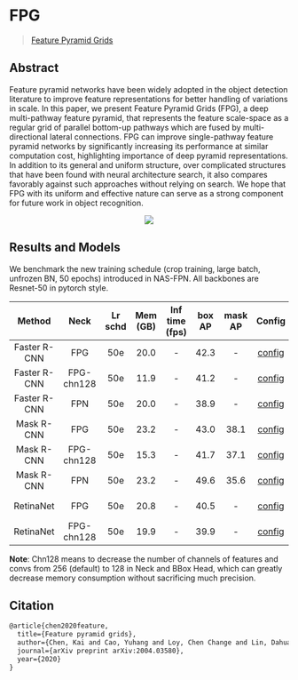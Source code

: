 # FPG

> [Feature Pyramid Grids](https://arxiv.org/abs/2004.03580)

<!-- [ALGORITHM] -->

## Abstract

Feature pyramid networks have been widely adopted in the object detection literature to improve feature representations for better handling of variations in scale. In this paper, we present Feature Pyramid Grids (FPG), a deep multi-pathway feature pyramid, that represents the feature scale-space as a regular grid of parallel bottom-up pathways which are fused by multi-directional lateral connections. FPG can improve single-pathway feature pyramid networks by significantly increasing its performance at similar computation cost, highlighting importance of deep pyramid representations. In addition to its general and uniform structure, over complicated structures that have been found with neural architecture search, it also compares favorably against such approaches without relying on search. We hope that FPG with its uniform and effective nature can serve as a strong component for future work in object recognition.

<div align=center>
<img src="https://user-images.githubusercontent.com/40661020/143885611-85902399-2885-4a85-9126-9b9b7464ad08.png"/>
</div>

## Results and Models

We benchmark the new training schedule (crop training, large batch, unfrozen BN, 50 epochs) introduced in NAS-FPN.
All backbones are Resnet-50 in pytorch style.

|    Method    |    Neck    | Lr schd | Mem (GB) | Inf time (fps) | box AP | mask AP |                                                           Config                                                           |                                                                                                                                                                             Download                                                                                                                                                                             |
| :----------: | :--------: | :-----: | :------: | :------------: | :----: | :-----: | :------------------------------------------------------------------------------------------------------------------------: | :--------------------------------------------------------------------------------------------------------------------------------------------------------------------------------------------------------------------------------------------------------------------------------------------------------------------------------------------------------------: |
| Faster R-CNN |    FPG     |   50e   |   20.0   |       -        |  42.3  |    -    |    [config](https://github.com/open-mmlab/rsidetection/tree/master/configs/fpg/faster_rcnn_r50_fpg_crop640_50e_coco.py)     |        [model](https://download.openmmlab.com/rsidetection/v2.0/fpg/faster_rcnn_r50_fpg_crop640_50e_coco/faster_rcnn_r50_fpg_crop640_50e_coco_20220311_011856-74109f42.pth) \|               [log](https://download.openmmlab.com/rsidetection/v2.0/fpg/faster_rcnn_r50_fpg_crop640_50e_coco/faster_rcnn_r50_fpg_crop640_50e_coco_20220311_011856.log.json)        |
| Faster R-CNN | FPG-chn128 |   50e   |   11.9   |       -        |  41.2  |    -    | [config](https://github.com/open-mmlab/rsidetection/tree/master/configs/fpg/faster_rcnn_r50_fpg-chn128_crop640_50e_coco.py) | [model](https://download.openmmlab.com/rsidetection/v2.0/fpg/faster_rcnn_r50_fpg-chn128_crop640_50e_coco/faster_rcnn_r50_fpg-chn128_crop640_50e_coco_20220311_011857-9376aa9d.pth) \| [log](https://download.openmmlab.com/rsidetection/v2.0/fpg/faster_rcnn_r50_fpg-chn128_crop640_50e_coco/faster_rcnn_r50_fpg-chn128_crop640_50e_coco_20220311_011857.log.json) |
| Faster R-CNN |    FPN     |   50e   |   20.0   |       -        |  38.9  |    -    |    [config](https://github.com/open-mmlab/rsidetection/tree/master/configs/fpg/faster_rcnn_r50_fpn_crop640_50e_coco.py)     |        [model](https://download.openmmlab.com/rsidetection/v2.0/fpg/faster_rcnn_r50_fpn_crop640_50e_coco/faster_rcnn_r50_fpn_crop640_50e_coco_20220311_011857-be7c9f42.pth) \|               [log](https://download.openmmlab.com/rsidetection/v2.0/fpg/faster_rcnn_r50_fpn_crop640_50e_coco/faster_rcnn_r50_fpn_crop640_50e_coco_20220311_011857.log.json)        |
|  Mask R-CNN  |    FPG     |   50e   |   23.2   |       -        |  43.0  |  38.1   |     [config](https://github.com/open-mmlab/rsidetection/tree/master/configs/fpg/mask_rcnn_r50_fpg_crop640_50e_coco.py)      |          [model](https://download.openmmlab.com/rsidetection/v2.0/fpg/mask_rcnn_r50_fpg_crop640_50e_coco/mask_rcnn_r50_fpg_crop640_50e_coco_20220311_011857-233b8334.pth) \|                   [log](https://download.openmmlab.com/rsidetection/v2.0/fpg/mask_rcnn_r50_fpg_crop640_50e_coco/mask_rcnn_r50_fpg_crop640_50e_coco_20220311_011857.log.json)          |
|  Mask R-CNN  | FPG-chn128 |   50e   |   15.3   |       -        |  41.7  |  37.1   |  [config](https://github.com/open-mmlab/rsidetection/tree/master/configs/fpg/mask_rcnn_r50_fpg-chn128_crop640_50e_coco.py)  |   [model](https://download.openmmlab.com/rsidetection/v2.0/fpg/mask_rcnn_r50_fpg-chn128_crop640_50e_coco/mask_rcnn_r50_fpg-chn128_crop640_50e_coco_20220311_011859-043c9b4e.pth) \|     [log](https://download.openmmlab.com/rsidetection/v2.0/fpg/mask_rcnn_r50_fpg-chn128_crop640_50e_coco/mask_rcnn_r50_fpg-chn128_crop640_50e_coco_20220311_011859.log.json)   |
|  Mask R-CNN  |    FPN     |   50e   |   23.2   |       -        |  49.6  |  35.6   |     [config](https://github.com/open-mmlab/rsidetection/tree/master/configs/fpg/mask_rcnn_r50_fpn_crop640_50e_coco.py)      |          [model](https://download.openmmlab.com/rsidetection/v2.0/fpg/mask_rcnn_r50_fpn_crop640_50e_coco/mask_rcnn_r50_fpn_crop640_50e_coco_20220311_011855-a756664a.pth) \|                   [log](https://download.openmmlab.com/rsidetection/v2.0/fpg/mask_rcnn_r50_fpn_crop640_50e_coco/mask_rcnn_r50_fpn_crop640_50e_coco_20220311_011855.log.json)          |
|  RetinaNet   |    FPG     |   50e   |   20.8   |       -        |  40.5  |    -    |     [config](https://github.com/open-mmlab/rsidetection/tree/master/configs/fpg/retinanet_r50_fpg_crop640_50e_coco.py)      |          [model](https://download.openmmlab.com/rsidetection/v2.0/fpg/retinanet_r50_fpg_crop640_50e_coco/retinanet_r50_fpg_crop640_50e_coco_20220311_110809-b0bcf5f4.pth) \|                   [log](https://download.openmmlab.com/rsidetection/v2.0/fpg/retinanet_r50_fpg_crop640_50e_coco/retinanet_r50_fpg_crop640_50e_coco_20220311_110809.log.json)          |
|  RetinaNet   | FPG-chn128 |   50e   |   19.9   |       -        |  39.9  |    -    |  [config](https://github.com/open-mmlab/rsidetection/tree/master/configs/fpg/retinanet_r50_fpg-chn128_crop640_50e_coco.py)  |   [model](https://download.openmmlab.com/rsidetection/v2.0/fpg/retinanet_r50_fpg-chn128_crop640_50e_coco/retinanet_r50_fpg-chn128_crop640_50e_coco_20220313_104829-ee99a686.pth) \|     [log](https://download.openmmlab.com/rsidetection/v2.0/fpg/retinanet_r50_fpg-chn128_crop640_50e_coco/retinanet_r50_fpg-chn128_crop640_50e_coco_20220313_104829.log.json)   |

**Note**: Chn128 means to decrease the number of channels of features and convs from 256 (default) to 128 in
Neck and BBox Head, which can greatly decrease memory consumption without sacrificing much precision.

## Citation

```latex
@article{chen2020feature,
  title={Feature pyramid grids},
  author={Chen, Kai and Cao, Yuhang and Loy, Chen Change and Lin, Dahua and Feichtenhofer, Christoph},
  journal={arXiv preprint arXiv:2004.03580},
  year={2020}
}
```
